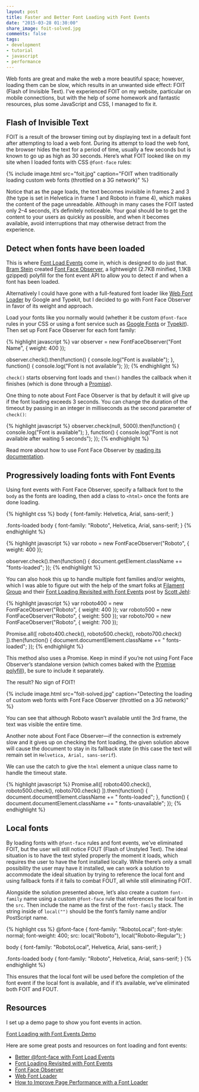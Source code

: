 ```yaml
---
layout: post
title: Faster and Better Font Loading with Font Events
date: "2015-03-28 01:30:00"
share_image: foit-solved.jpg
comments: false
tags:
- development
- tutorial
- javascript
- performance
---
```


Web fonts are great and make the web a more beautiful space; however, loading them can be slow, which results in an unwanted side effect: FOIT (Flash of Invisible Text). I’ve experienced FOIT on my website, particular on mobile connections, but with the help of some homework and fantastic resources, plus some JavaScript and CSS, I managed to fix it.

<!--more-->

## Flash of Invisible Text

FOIT is a result of the browser timing out by displaying text in a default font after attempting to load a web font. During its attempt to load the web font, the browser hides the text for a period of time, usually a few seconds but is known to go up as high as 30 seconds. Here’s what FOIT looked like on my site when I loaded fonts with CSS `@font-face` rules:

{% include image.html src="foit.jpg" caption="FOIT when traditionally loading custom web fonts (throttled on a 3G network)" %}

Notice that as the page loads, the text becomes invisible in frames 2 and 3 (the type is set in Helvetica in frame 1 and Roboto in frame 4), which makes the content of the page unreadable. Although in many cases the FOIT lasted only 2–4 seconds, it’s definitely noticeable. Your goal should be to get the content to your users as quickly as possible, and when it becomes available, avoid interruptions that may otherwise detract from the experience.

## Detect when fonts have been loaded

This is where <a href="https://dev.opera.com/articles/better-font-face/" target="_blank">Font Load Events</a> come in, which is designed to do just that. <a href="https://twitter.com/bramstein" target="_blank">Bram Stein</a> created <a href="https://github.com/bramstein/fontfaceobserver" target="_blank">Font Face Observer</a>, a lightweight (2.7KB minified, 1.1KB gzipped) polyfill for the font event API to allow you to detect if and when a font has been loaded.

<p class="small">Alternatively I could have gone with a full-featured font loader like <a href="https://github.com/typekit/webfontloader" target="_blank">Web Font Loader</a> by Google and Typekit, but I decided to go with Font Face Observer in favor of its weight and approach.</p>

Load your fonts like you normally would (whether it be custom `@font-face` rules in your CSS or using a font service such as <a href="http://fonts.google.com" target="_blank">Google Fonts</a> or <a href="http://typekit.com" target="_blank">Typekit</a>). Then set up Font Face Observer for each font family:

{% highlight javascript %}
var observer = new FontFaceObserver("Font Name", {
  weight: 400
});

observer.check().then(function() {
  console.log("Font is available");
}, function() {
  console.log("Font is not available");
});
{% endhighlight %}

`check()` starts observing font loads and `then()` handles the callback when it finishes (which is done through a <a href="https://promisesaplus.com/" target="_blank">Promise</a>).

One thing to note about Font Face Observer is that by default it will give up if the font loading exceeds 3 seconds. You can change the duration of the timeout by passing in an integer in milliseconds as the second parameter of `check()`:

{% highlight javascript %}
observer.check(null, 5000).then(function() {
  console.log("Font is available");
}, function() {
  console.log("Font is not available after waiting 5 seconds");
});
{% endhighlight %}

Read more about how to use Font Face Observer by <a href="https://github.com/bramstein/fontfaceobserver#readme" target="_blank">reading its documentation</a>.

## Progressively loading fonts with Font Events

Using font events with Font Face Observer, specify a fallback font to the `body` as the fonts are loading, then add a class to `<html>` once the fonts are done loading.

{% highlight css %}
body {
  font-family: Helvetica, Arial, sans-serif;
}

.fonts-loaded body {
  font-family: "Roboto", Helvetica, Arial, sans-serif;
}
{% endhighlight %}

{% highlight javascript %}
var roboto = new FontFaceObserver("Roboto", {
  weight: 400
});

observer.check().then(function() {
  document.getElement.className += "fonts-loaded";
});
{% endhighlight %}

You can also hook this up to handle multiple font families and/or weights, which I was able to figure out with the help of the smart folks at <a href="http://www.filamentgroup.com" target="_blank" class="no-break">Filament Group</a> and their <a href="http://www.filamentgroup.com/lab/font-events.html" target="_blank">Font Loading Revisited with Font Events</a> post by <a href="https://twitter.com/scottjehl" target="_blank" class="no-break">Scott Jehl</a>:

{% highlight javascript %}
var roboto400 = new FontFaceObserver("Roboto", {
  weight: 400
});
var roboto500 = new FontFaceObserver("Roboto", {
  weight: 500
});
var roboto700 = new FontFaceObserver("Roboto", {
  weight: 700
});

Promise.all([
  roboto400.check(),
  roboto500.check(),
  roboto700.check()
]).then(function() {
  document.documentElement.className += " fonts-loaded";
});
{% endhighlight %}

This method also uses a Promise. Keep in mind if you’re not using Font Face Observer’s standalone version (which comes baked with the <a href="https://github.com/bramstein/promis" target="_blank">Promise polyfill</a>), be sure to include it separately.

The result? No sign of FOIT!

{% include image.html src="foit-solved.jpg" caption="Detecting the loading of custom web fonts with Font Face Observer (throttled on a 3G network)" %}

You can see that although Roboto wasn’t available until the 3rd frame, the text was visible the entire time.

Another note about Font Face Observer—if the connection is extremely slow and it gives up on checking the font loading, the given solution above will cause the document to stay in its fallback state (in this case the text will remain set in `Helvetica, Arial, sans-serif`).

We can use the catch to give the `html` element a unique class name to handle the timeout state.

{% highlight javascript %}
Promise.all([
  roboto400.check(),
  roboto500.check(),
  roboto700.check()
]).then(function() {
  document.documentElement.className += " fonts-loaded";
}, function() {
  document.documentElement.className += " fonts-unavailable";
});
{% endhighlight %}

## Local fonts

By loading fonts with `@font-face` rules and font events, we’ve eliminated FOIT, but the user will still notice FOUT (Flash of Unstyled Text). The ideal situation is to have the text styled properly the moment it loads, which requires the user to have the font installed locally. While there’s only a small possibility the user may have it installed, we can work a solution to accommodate the ideal situation by trying to reference the local font and using fallback fonts if it fails to combat FOUT, all while still eliminating FOIT.

Alongside the solution presented above, let’s also create a custom `font-family` name using a custom `@font-face` rule that references the local font in the `src`. Then include the name as the first of the `font-family` stack. The string inside of `local("")` should be the font’s family name and/or PostScript name.

{% highlight css %}
@font-face {
  font-family: "RobotoLocal";
  font-style: normal;
  font-weight: 400;
  src: local("Roboto"),
       local("Roboto-Regular");
}

body {
  font-family: "RobotoLocal", Helvetica, Arial, sans-serif;
}

.fonts-loaded body {
  font-family: "Roboto", Helvetica, Arial, sans-serif;
}
{% endhighlight %}

This ensures that the local font will be used before the completion of the font event if the local font is available, and if it’s available, we’ve eliminated both FOIT and FOUT.

## Resources

I set up a demo page to show you font events in action.

<p><a href="{{ site.labs_url }}/font-loading-with-font-events/" class="button button--labs" target="_blank">Font Loading with Font Events Demo</a></p>

Here are some great posts and resources on font loading and font events:

- <a href="https://dev.opera.com/articles/better-font-face/" target="_blank">Better @font-face with Font Load Events</a>
- <a href="http://www.filamentgroup.com/lab/font-events.html" target="_blank">Font Loading Revisited with Font Events</a>
- <a href="https://github.com/bramstein/fontfaceobserver" target="_blank">Font Face Observer</a>
- <a href="https://github.com/typekit/webfontloader" target="_blank">Web Font Loader</a>
- <a href="http://www.sitepoint.com/improve-page-performance-font-loader/" target="_blank">How to Improve Page Performance with a Font Loader</a>